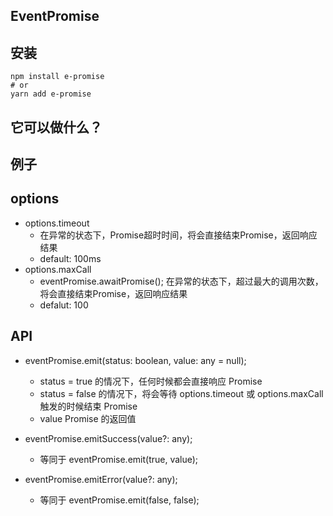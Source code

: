 ## EventPromise

## 安装
```base
npm install e-promise
# or
yarn add e-promise
```

## 它可以做什么？

## 例子

## options
- options.timeout
    - 在异常的状态下，Promise超时时间，将会直接结束Promise，返回响应结果
    - default: 100ms
- options.maxCall
    - eventPromise.awaitPromise();  在异常的状态下，超过最大的调用次数，将会直接结束Promise，返回响应结果
    - defalut: 100

## API
- eventPromise.emit(status: boolean, value: any = null);
    - status = true 的情况下，任何时候都会直接响应 Promise
    - status = false 的情况下，将会等待 options.timeout 或 options.maxCall 触发的时候结束 Promise
    - value Promise 的返回值

- eventPromise.emitSuccess(value?: any);
    - 等同于 eventPromise.emit(true, value);

- eventPromise.emitError(value?: any);
    - 等同于 eventPromise.emit(false, false);

